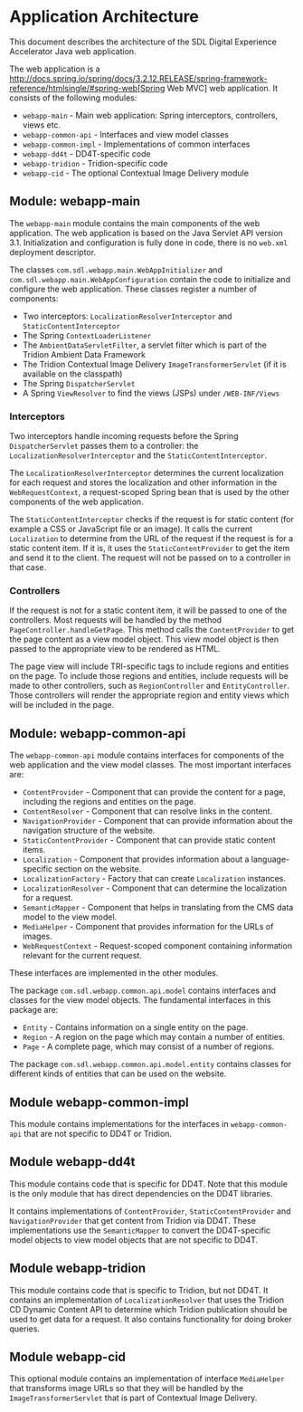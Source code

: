 Application Architecture
==========================

This document describes the architecture of the SDL Digital Experience Accelerator Java web application.

The web application is a http://docs.spring.io/spring/docs/3.2.12.RELEASE/spring-framework-reference/htmlsingle/#spring-web[Spring Web MVC]
web application. It consists of the following modules:

* `webapp-main` - Main web application: Spring interceptors, controllers, views etc.
* `webapp-common-api` - Interfaces and view model classes
* `webapp-common-impl` - Implementations of common interfaces
* `webapp-dd4t` - DD4T-specific code
* `webapp-tridion` - Tridion-specific code
* `webapp-cid` - The optional Contextual Image Delivery module

## Module: webapp-main

The `webapp-main` module contains the main components of the web application. The web application is based on the Java
Servlet API version 3.1. Initialization and configuration is fully done in code, there is no `web.xml` deployment
descriptor.

The classes `com.sdl.webapp.main.WebAppInitializer` and `com.sdl.webapp.main.WebAppConfiguration` contain the code to
initialize and configure the web application. These classes register a number of components:

* Two interceptors: `LocalizationResolverInterceptor` and `StaticContentInterceptor`
* The Spring `ContextLoaderListener`
* The `AmbientDataServletFilter`, a servlet filter which is part of the Tridion Ambient Data Framework
* The Tridion Contextual Image Delivery `ImageTransformerServlet` (if it is available on the classpath)
* The Spring `DispatcherServlet`
* A Spring `ViewResolver` to find the views (JSPs) under `/WEB-INF/Views`

### Interceptors

Two interceptors handle incoming requests before the Spring `DispatcherServlet` passes them to a controller: the
`LocalizationResolverInterceptor` and the `StaticContentInterceptor`.

The `LocalizationResolverInterceptor` determines the current localization for each request and stores the localization
and other information in the `WebRequestContext`, a request-scoped Spring bean that is used by the other components of
the web application.

The `StaticContentInterceptor` checks if the request is for static content (for example a CSS or JavaScript file or an
image). It calls the current `Localization` to determine from the URL of the request if the request is for a static
content item. If it is, it uses the `StaticContentProvider` to get the item and send it to the client. The request
will not be passed on to a controller in that case.

### Controllers

If the request is not for a static content item, it will be passed to one of the controllers. Most requests will be
handled by the method `PageController.handleGetPage`. This method calls the `ContentProvider` to get the page content
as a view model object. This view model object is then passed to the appropriate view to be rendered as HTML.

The page view will include TRI-specific tags to include regions and entities on the page. To include those regions and
entities, include requests will be made to other controllers, such as `RegionController` and `EntityController`. Those
controllers will render the appropriate region and entity views which will be included in the page.

## Module: webapp-common-api

The `webapp-common-api` module contains interfaces for components of the web application and the view model classes.
The most important interfaces are:

* `ContentProvider` - Component that can provide the content for a page, including the regions and entities on the page.
* `ContentResolver` - Component that can resolve links in the content.
* `NavigationProvider` - Component that can provide information about the navigation structure of the website.
* `StaticContentProvider` - Component that can provide static content items.
* `Localization` - Component that provides information about a language-specific section on the website.
* `LocalizationFactory` - Factory that can create `Localization` instances.
* `LocalizationResolver` - Component that can determine the localization for a request.
* `SemanticMapper` - Component that helps in translating from the CMS data model to the view model.
* `MediaHelper` - Component that provides information for the URLs of images.
* `WebRequestContext` - Request-scoped component containing information relevant for the current request.

These interfaces are implemented in the other modules.

The package `com.sdl.webapp.common.api.model` contains interfaces and classes for the view model objects. The
fundamental interfaces in this package are:

* `Entity` - Contains information on a single entity on the page.
* `Region` - A region on the page which may contain a number of entities.
* `Page` - A complete page, which may consist of a number of regions.

The package `com.sdl.webapp.common.api.model.entity` contains classes for different kinds of entities that can be used
on the website.

## Module webapp-common-impl

This module contains implementations for the interfaces in `webapp-common-api` that are not specific to DD4T or Tridion.

## Module webapp-dd4t

This module contains code that is specific for DD4T. Note that this module is the only module that has direct
dependencies on the DD4T libraries.

It contains implementations of `ContentProvider`, `StaticContentProvider` and `NavigationProvider` that get content from
Tridion via DD4T. These implementations use the `SemanticMapper` to convert the DD4T-specific model objects to view
model objects that are not specific to DD4T.

## Module webapp-tridion

This module contains code that is specific to Tridion, but not DD4T. It contains an implementation of
`LocalizationResolver` that uses the Tridion CD Dynamic Content API to determine which Tridion publication should be
used to get data for a request. It also contains functionality for doing broker queries.

## Module webapp-cid

This optional module contains an implementation of interface `MediaHelper` that transforms image URLs so that they will
be handled by the `ImageTransformerServlet` that is part of Contextual Image Delivery.
